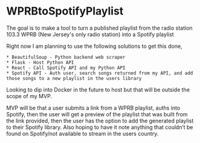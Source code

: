 # WPRBtoSpotifyPlaylist
The goal is to make a tool to turn a published playlist from the radio station 103.3 WPRB (New Jersey's only radio station) into a Spotify playlist

Right now I am planning to use the following solutions to get this done,

	* BeautifulSoup - Python backend web scraper
	* Flask - Host Python API
	* React - Call Spotify API and my Python API
	* Spotify API - Auth user, search songs returned from my API, and add those songs to a new playlist in the users library
    
Looking to dip into Docker in the future to host but that will be outside the scope of my MVP.

MVP will be that a user submits a link from a WPRB playlist, auths into Spotify, then the user will get a preview of the playlist that was built from the link provided, then the user has the option to add the generated playlist to their Spotify library. Also hoping to have it note anything that couldn’t be found on Spotify/not available to stream in the users country.
